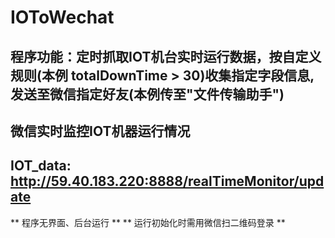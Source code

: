 # IOToWechat
## 程序功能：定时抓取IOT机台实时运行数据，按自定义规则(本例 totalDownTime > 30)收集指定字段信息,发送至微信指定好友(本例传至"文件传输助手")
## 微信实时监控IOT机器运行情况
## IOT_data: http://59.40.183.220:8888/realTimeMonitor/update
** 程序无界面、后台运行 **
** 运行初始化时需用微信扫二维码登录 **
